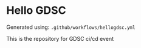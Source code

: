# Hello GDSC
Generated using: `.github/workflows/hellogdsc.yml`

This is the repository for GDSC ci/cd event
